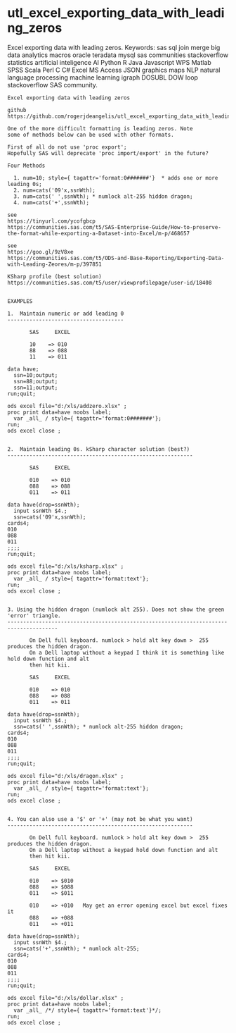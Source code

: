 # utl_excel_exporting_data_with_leading_zeros
Excel exporting data with leading zeros. Keywords: sas sql join merge big data analytics macros oracle teradata mysql sas communities stackoverflow statistics artificial inteligence AI Python R Java Javascript WPS Matlab SPSS Scala Perl C C# Excel MS Access JSON graphics maps NLP natural language processing machine learning igraph DOSUBL DOW loop stackoverflow SAS community.

    Excel exporting data with leading zeros

    github
    https://github.com/rogerjdeangelis/utl_excel_exporting_data_with_leading_zeros

    One of the more difficult formatting is leading zeros. Note
    some of methods below can be used with other formats.

    First of all do not use 'proc export';
    Hopefully SAS will deprecate 'proc import/export' in the future?

    Four Methods

      1. num=10; style={ tagattr='format:0#######'}  * adds one or more leading 0s;
      2. num=cats('09'x,ssnWth);
      3. num=cats(' ',ssnWth); * numlock alt-255 hiddon dragon;
      4. num=cats('+',ssnWth);

    see
    https://tinyurl.com/ycofgbcp
    https://communities.sas.com/t5/SAS-Enterprise-Guide/How-to-preserve-the-format-while-exporting-a-Dataset-into-Excel/m-p/468657

    see
    https://goo.gl/9zV8xe
    https://communities.sas.com/t5/ODS-and-Base-Reporting/Exporting-Data-with-Leading-Zeores/m-p/397851

    KSharp profile (best solution)
    https://communities.sas.com/t5/user/viewprofilepage/user-id/18408


    EXAMPLES

    1.  Maintain numeric or add leading 0
    -------------------------------------

           SAS     EXCEL

           10    => 010
           88    => 088
           11    => 011

    data have;
      ssn=10;output;
      ssn=88;output;
      ssn=11;output;
    run;quit;

    ods excel file="d:/xls/addzero.xlsx" ;
    proc print data=have noobs label;
      var _all_ / style={ tagattr='format:0#######'};
    run;
    ods excel close ;


    2.  Maintain leading 0s. kSharp character solution (best?)
    -----------------------------------------------------------

           SAS     EXCEL

           010    => 010
           088    => 088
           011    => 011

    data have(drop=ssnWth);
      input ssnWth $4.;
      ssn=cats('09'x,ssnWth);
    cards4;
    010
    088
    011
    ;;;;
    run;quit;

    ods excel file="d:/xls/ksharp.xlsx" ;
    proc print data=have noobs label;
      var _all_ / style={ tagattr='format:text'};
    run;
    ods excel close ;


    3. Using the hiddon dragon (numlock alt 255). Does not show the green 'error' triangle.
    --------------------------------------------------------------------------------------

           On Dell full keyboard. numlock > hold alt key down >  255 produces the hidden dragon.
           On a Dell laptop without a keypad I think it is something like hold down function and alt
           then hit kii.

           SAS     EXCEL

           010    => 010
           088    => 088
           011    => 011

    data have(drop=ssnWth);
      input ssnWth $4.;
      ssn=cats(' ',ssnWth); * numlock alt-255 hiddon dragon;
    cards4;
    010
    088
    011
    ;;;;
    run;quit;

    ods excel file="d:/xls/dragon.xlsx" ;
    proc print data=have noobs label;
      var _all_ / style={ tagattr='format:text'};
    run;
    ods excel close ;


    4. You can also use a '$' or '+' (may not be what you want)
    -----------------------------------------------------------

           On Dell full keyboard. numlock > hold alt key down >  255 produces the hidden dragon.
           On a Dell laptop without a keypad hold down function and alt
           then hit kii.

           SAS     EXCEL

           010    => $010
           088    => $088
           011    => $011

           010    => +010   May get an error opening excel but excel fixes it
           088    => +088
           011    => +011

    data have(drop=ssnWth);
      input ssnWth $4.;
      ssn=cats('+',ssnWth); * numlock alt-255;
    cards4;
    010
    088
    011
    ;;;;
    run;quit;

    ods excel file="d:/xls/dollar.xlsx" ;
    proc print data=have noobs label;
      var _all_ /*/ style={ tagattr='format:text'}*/;
    run;
    ods excel close ;

